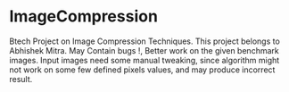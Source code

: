 # ImageCompression
Btech Project on Image Compression Techniques. This project belongs to Abhishek Mitra. May Contain bugs !, Better work on the given benchmark images. Input images need some manual tweaking, since algorithm might not work on some few defined pixels values, and may produce incorrect result.
